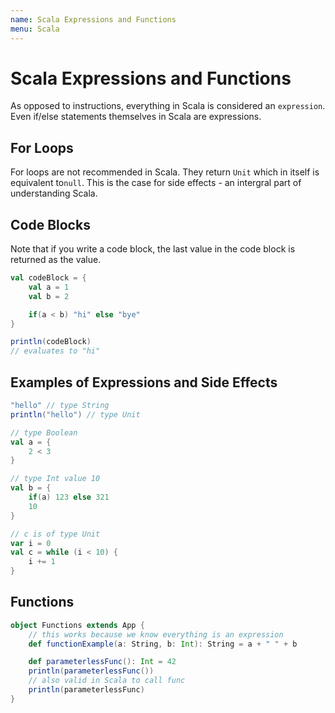 ```yaml
---
name: Scala Expressions and Functions
menu: Scala
---
```


# Scala Expressions and Functions

As opposed to instructions, everything in Scala is considered an `expression`. Even if/else statements themselves in Scala are expressions.

## For Loops

For loops are not recommended in Scala. They return `Unit` which in itself is equivalent to`null`. This is the case for side effects - an intergral part of understanding Scala.

## Code Blocks

Note that if you write a code block, the last value in the code block is returned as the value.

```scala
val codeBlock = {
    val a = 1
    val b = 2

    if(a < b) "hi" else "bye"
}

println(codeBlock)
// evaluates to "hi"
```

## Examples of Expressions and Side Effects

```scala
"hello" // type String
println("hello") // type Unit

// type Boolean
val a = {
    2 < 3
}

// type Int value 10
val b = {
    if(a) 123 else 321
    10
}

// c is of type Unit
var i = 0
val c = while (i < 10) {
    i += 1
}
```

## Functions

```scala
object Functions extends App {
    // this works because we know everything is an expression
    def functionExample(a: String, b: Int): String = a + " " + b

    def parameterlessFunc(): Int = 42
    println(parameterlessFunc())
    // also valid in Scala to call func
    println(parameterlessFunc)
}
```

